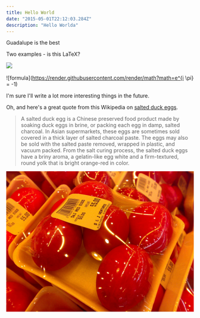 ```yaml
---
title: Hello World
date: "2015-05-01T22:12:03.284Z"
description: "Hello Worlda"
---
```


Guadalupe is the best

Two examples - is this LaTeX?

<img src="https://render.githubusercontent.com/render/math?math=e^{i \pi} = -1">

![formula](https://render.githubusercontent.com/render/math?math=e^{i \pi} = -1)

I'm sure I'll write a lot more interesting things in the future.

Oh, and here's a great quote from this Wikipedia on
[salted duck eggs](https://en.wikipedia.org/wiki/Salted_duck_egg).

> A salted duck egg is a Chinese preserved food product made by soaking duck
> eggs in brine, or packing each egg in damp, salted charcoal. In Asian
> supermarkets, these eggs are sometimes sold covered in a thick layer of salted
> charcoal paste. The eggs may also be sold with the salted paste removed,
> wrapped in plastic, and vacuum packed. From the salt curing process, the
> salted duck eggs have a briny aroma, a gelatin-like egg white and a
> firm-textured, round yolk that is bright orange-red in color.

![Chinese Salty Egg](./salty_egg.jpg)
